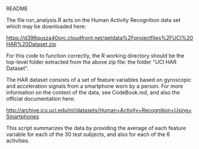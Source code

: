 README

The file run_analysis.R acts on the Human Activity Recognition data set which may be downloaded here:

https://d396qusza40orc.cloudfront.net/getdata%2Fprojectfiles%2FUCI%20HAR%20Dataset.zip

For this code to function correctly, the R working directory should be the top-level folder extracted from the above zip file: the folder "UCI HAR Dataset".

The HAR dataset consists of a set of feature variables based on gyroscopic and acceleration signals from a smartphone worn by a person. For more information on the context of the data, see CodeBook.md, and also the official documentation here:

http://archive.ics.uci.edu/ml/datasets/Human+Activity+Recognition+Using+Smartphones

This script summarizes the data by providing the average of each feature variable for each of the 30 test subjects, and also for each of the 6 activities.
